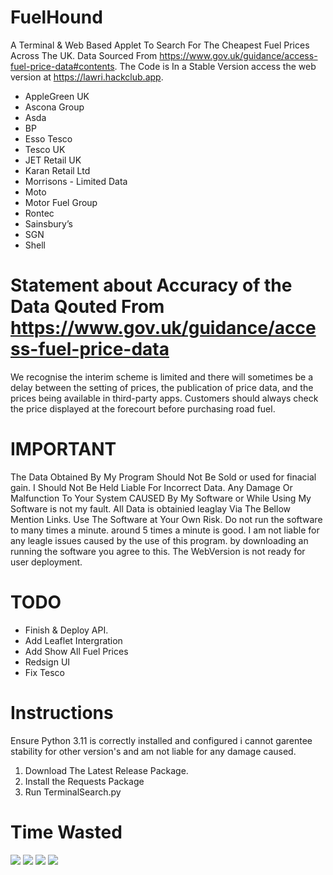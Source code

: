 # FuelHound
A Terminal & Web Based Applet To Search For The Cheapest Fuel Prices Across The UK. Data Sourced From https://www.gov.uk/guidance/access-fuel-price-data#contents. The Code is In a Stable Version access the web version at https://lawri.hackclub.app.  
 - AppleGreen UK
 - Ascona Group
 - Asda
 - BP
 - Esso Tesco
 - Tesco UK
 - JET Retail UK
 - Karan Retail Ltd
 - Morrisons - Limited Data
 - Moto
 - Motor Fuel Group
 - Rontec
 - Sainsbury’s
 - SGN
 - Shell

# Statement about Accuracy of the Data Qouted From https://www.gov.uk/guidance/access-fuel-price-data
We recognise the interim scheme is limited and there will sometimes be a delay between the setting of prices, the publication of price data, and the prices being available in third-party apps. Customers should always check the price displayed at the forecourt before purchasing road fuel.

# IMPORTANT

The Data Obtained By My Program Should Not Be Sold or used for finacial gain. I Should Not Be Held Liable For Incorrect Data. Any Damage Or Malfunction To Your System CAUSED By My Software or While Using My Software is not my fault. All Data is obtainied leaglay Via The Bellow Mention Links. Use The Software at Your Own Risk. Do not run the software to many times a minute. around 5 times a minute is good. I am not liable for any leagle issues caused by the use of this program. by downloading an running the software you agree to this. The WebVersion is not ready for user deployment.

# TODO
 - Finish & Deploy API.
 - Add Leaflet Intergration
 - Add Show All Fuel Prices
 - Redsign UI
 - Fix Tesco
# Instructions

Ensure Python 3.11 is correctly installed and configured i cannot garentee stability for other version's and am not liable for any damage caused.

1. Download The Latest Release Package.
2. Install the Requests Package
3. Run TerminalSearch.py



# Time Wasted
 <img src="https://img.shields.io/endpoint?url=https://waka.hackclub.com/api/compat/shields/v1/U088V2C21AB/interval:all_time&label=All%20time&color=blue">
 <img src="https://waka.hackclub.com/api/badge/U088V2C21AB/U088V2C21AB/interval:30_days?label=last%2030d">
 <img src="https://waka.hackclub.com/api/badge/U088V2C21AB/interval:today?label=today">
 <img src="https://github-readme-stats.vercel.app/api/wakatime?username=U088V2C21AB&api_domain=waka.hackclub.com&bg_color=1A202C&title_color=2F855A&icon_color=2F855A&text_color=ffffff&custom_title=Wakapi%20Week%20Stats&layout=compact">
